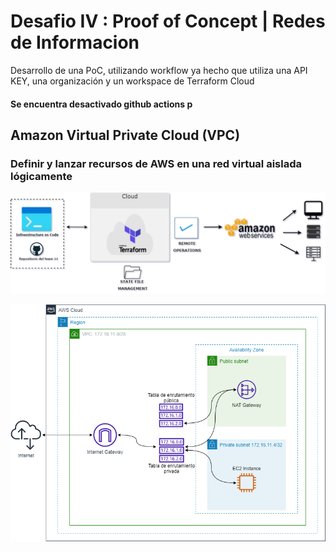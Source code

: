 # Desafio IV : Proof of Concept | Redes de Informacion 
Desarrollo de una PoC, utilizando workflow ya hecho que utiliza una API KEY, una organización y un workspace de Terraform Cloud
#### Se encuentra desactivado github actions p
## Amazon Virtual Private Cloud (VPC)
### Definir y lanzar recursos de AWS en una red virtual aislada lógicamente
 ![Esquema resumen de tecnologias y proceso seguido en el laboratorio](./EsquemaGral-LabAWS.drawio.png)

![Diagrama de la Infraestructura](./RedesG11.drawio.png)

